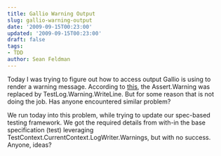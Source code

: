 ```yaml
---
title: Gallio Warning Output
slug: gallio-warning-output
date: '2009-09-15T00:23:00'
updated: '2009-09-15T00:23:00'
draft: false
tags:
- TDD
author: Sean Feldman
---
```



Today I was trying to figure out how to access output Gallio is using to render a warning message. According to [this](http://blog.bits-in-motion.com/2008/10/announcing-gallio-and-mbunit-v304.html), the Assert.Warning was replaced by TestLog.Warning.WriteLine. But for some reason that is not doing the job. Has anyone encountered similar problem?

We run today into this problem, while trying to update our spec-based testing framework. We got the required details from with-in the base specification (test) leveraging TestContext.CurrentContext.LogWriter.Warnings, but with no success. Anyone, ideas?


